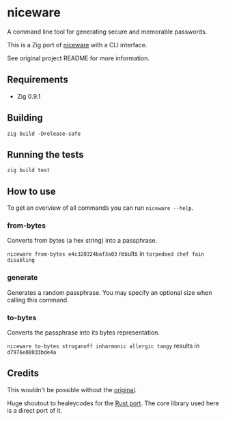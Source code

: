 # niceware

A command line tool for generating secure and memorable passwords.


This is a Zig port of [niceware](https://github.com/diracdeltas/niceware) with a CLI interface.

See original project README for more information.

## Requirements

- Zig 0.9.1

## Building

`zig build -Drelease-safe`

## Running the tests

`zig build test`

## How to use

To get an overview of all commands you can run `niceware --help`.

### from-bytes

Converts from bytes (a hex string) into a passphrase.

`niceware from-bytes e4c320324baf3a03` results in `torpedoed chef fain disabling`

### generate

Generates a random passphrase. You may specify an optional size when calling this command.

### to-bytes

Converts the passphrase into its bytes representation.

`niceware to-bytes stroganoff inharmonic allergic tangy` results in `d7976e08033bde4a`

## Credits

This wouldn't be possible without the [original](https://github.com/diracdeltas/niceware). 

Huge shoutout to healeycodes for the [Rust port](https://github.com/healeycodes/niceware).
The core library used here is a direct port of it.
